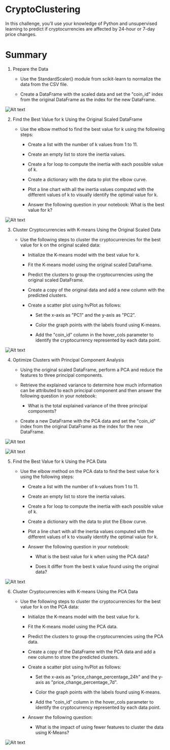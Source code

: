 # CryptoClustering

In this challenge, you’ll use your knowledge of Python and unsupervised learning to predict if cryptocurrencies are affected by 24-hour or 7-day price changes.

# Summary

1. Prepare the Data

    - Use the StandardScaler() module from scikit-learn to normalize the data from the CSV file.

    - Create a DataFrame with the scaled data and set the "coin_id" index from the original DataFrame as the index for the new DataFrame.

![Alt text](<Screen Shot 2024-01-04 at 10.44.09 PM.png>)

2. Find the Best Value for k Using the Original Scaled DataFrame

    - Use the elbow method to find the best value for k using the following steps:

        - Create a list with the number of k values from 1 to 11.

        - Create an empty list to store the inertia values.

        - Create a for loop to compute the inertia with each possible value of k.

        - Create a dictionary with the data to plot the elbow curve.

        - Plot a line chart with all the inertia values computed with the different values of k to visually identify the optimal value for k.

        - Answer the following question in your notebook: What is the best value for k?

![Alt text](<Screen Shot 2024-01-04 at 10.45.01 PM.png>)

3. Cluster Cryptocurrencies with K-means Using the Original Scaled Data

    - Use the following steps to cluster the cryptocurrencies for the best value for k on the original scaled data:

        - Initialize the K-means model with the best value for k.

        - Fit the K-means model using the original scaled DataFrame.

        - Predict the clusters to group the cryptocurrencies using the original scaled DataFrame.

        - Create a copy of the original data and add a new column with the predicted clusters.

        - Create a scatter plot using hvPlot as follows:

            - Set the x-axis as "PC1" and the y-axis as "PC2".
            
            - Color the graph points with the labels found using K-means.

            - Add the "coin_id" column in the hover_cols parameter to identify the cryptocurrency represented by each data point.

![Alt text](<Screen Shot 2024-01-04 at 10.47.30 PM.png>)

4. Optimize Clusters with Principal Component Analysis

    - Using the original scaled DataFrame, perform a PCA and reduce the features to three principal components.

    - Retrieve the explained variance to determine how much information can be attributed to each principal component and then answer the following question in your notebook:

        -  What is the total explained variance of the three principal components?

    - Create a new DataFrame with the PCA data and set the "coin_id" index from the original DataFrame as the index for the new DataFrame.

![Alt text](<Screen Shot 2024-01-04 at 10.49.25 PM.png>)

![Alt text](<Screen Shot 2024-01-04 at 10.49.38 PM.png>)

5. Find the Best Value for k Using the PCA Data

    - Use the elbow method on the PCA data to find the best value for k using the following steps:

        - Create a list with the number of k-values from 1 to 11.

        - Create an empty list to store the inertia values.

        - Create a for loop to compute the inertia with each possible value of k.

        - Create a dictionary with the data to plot the Elbow curve.

        - Plot a line chart with all the inertia values computed with the different values of k to visually identify the optimal value for k.

        - Answer the following question in your notebook:

            - What is the best value for k when using the PCA data?

            - Does it differ from the best k value found using the original data?

![Alt text](<Screen Shot 2024-01-04 at 10.53.14 PM.png>)

6. Cluster Cryptocurrencies with K-means Using the PCA Data

    - Use the following steps to cluster the cryptocurrencies for the best value for k on the PCA data:

        - Initialize the K-means model with the best value for k.

        - Fit the K-means model using the PCA data.

        - Predict the clusters to group the cryptocurrencies using the PCA data.

        - Create a copy of the DataFrame with the PCA data and add a new column to store the predicted clusters.

        - Create a scatter plot using hvPlot as follows:

            - Set the x-axis as "price_change_percentage_24h" and the y-axis as "price_change_percentage_7d".

            - Color the graph points with the labels found using K-means.

            - Add the "coin_id" column in the hover_cols parameter to identify the cryptocurrency represented by each data point.

        - Answer the following question:

            - What is the impact of using fewer features to cluster the data using K-Means?
    
![Alt text](<Screen Shot 2024-01-04 at 11.01.03 PM.png>)

